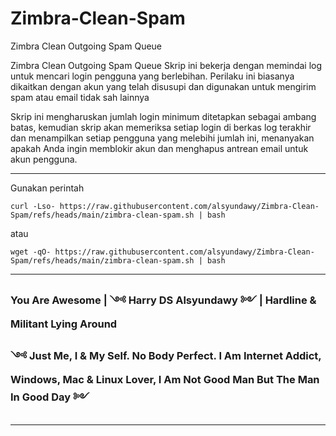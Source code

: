 # Zimbra-Clean-Spam
Zimbra Clean Outgoing Spam Queue

Zimbra Clean Outgoing Spam Queue
Skrip ini bekerja dengan memindai log untuk mencari login pengguna yang berlebihan. Perilaku ini biasanya dikaitkan dengan akun yang telah disusupi dan digunakan untuk mengirim spam atau email tidak sah lainnya

Skrip ini mengharuskan jumlah login minimum ditetapkan sebagai ambang batas, kemudian skrip akan memeriksa setiap login di berkas log terakhir dan menampilkan setiap pengguna yang melebihi jumlah ini, menanyakan apakah Anda ingin memblokir akun dan menghapus antrean email untuk akun pengguna.

---

Gunakan perintah

``curl -Lso- https://raw.githubusercontent.com/alsyundawy/Zimbra-Clean-Spam/refs/heads/main/zimbra-clean-spam.sh | bash``

atau 

``wget -qO- https://raw.githubusercontent.com/alsyundawy/Zimbra-Clean-Spam/refs/heads/main/zimbra-clean-spam.sh | bash``


---

### **You Are Awesome | ༺ Harry DS Alsyundawy ༻ | Hardline & Militant Lying Around**
### **༺ Just Me, I & My Self. No Body Perfect. I Am Internet Addict, Windows, Mac & Linux Lover, I Am Not Good Man But The Man In Good Day  ༻**

---
